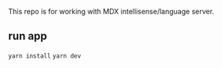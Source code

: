 This repo is for working with MDX intellisense/language server.

## run app
`yarn install`
`yarn dev`
